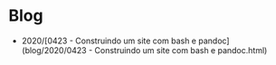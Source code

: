 # Blog
- 2020/[0423 - Construindo um site com bash e pandoc](blog/2020/0423 - Construindo um site com bash e pandoc.html)
